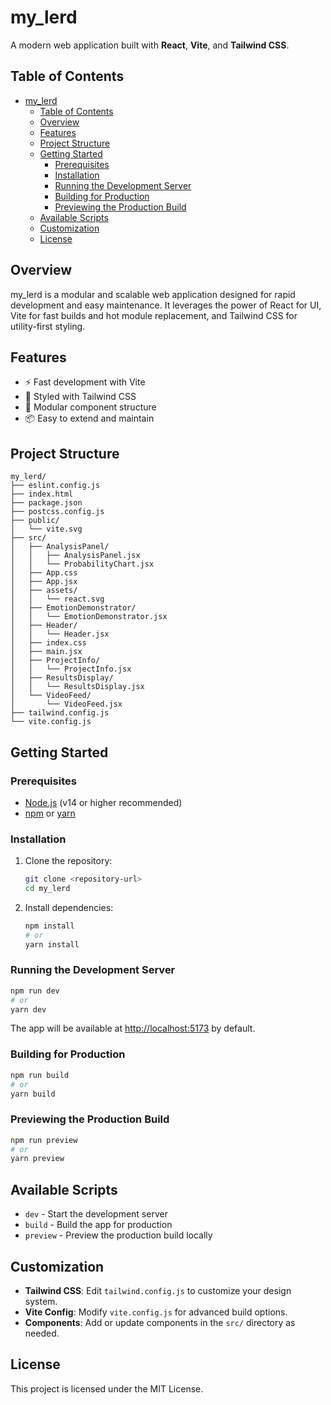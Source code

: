 # my_lerd

A modern web application built with **React**, **Vite**, and **Tailwind CSS**.

## Table of Contents

- [my\_lerd](#my_lerd)
  - [Table of Contents](#table-of-contents)
  - [Overview](#overview)
  - [Features](#features)
  - [Project Structure](#project-structure)
  - [Getting Started](#getting-started)
    - [Prerequisites](#prerequisites)
    - [Installation](#installation)
    - [Running the Development Server](#running-the-development-server)
    - [Building for Production](#building-for-production)
    - [Previewing the Production Build](#previewing-the-production-build)
  - [Available Scripts](#available-scripts)
  - [Customization](#customization)
  - [License](#license)

## Overview

my_lerd is a modular and scalable web application designed for rapid development and easy maintenance. It leverages the power of React for UI, Vite for fast builds and hot module replacement, and Tailwind CSS for utility-first styling.

## Features

- ⚡️ Fast development with Vite
- 🎨 Styled with Tailwind CSS
- 🧩 Modular component structure
- 📦 Easy to extend and maintain

## Project Structure

```
my_lerd/
├── eslint.config.js
├── index.html
├── package.json
├── postcss.config.js
├── public/
│   └── vite.svg
├── src/
│   ├── AnalysisPanel/
│   │   ├── AnalysisPanel.jsx
│   │   └── ProbabilityChart.jsx
│   ├── App.css
│   ├── App.jsx
│   ├── assets/
│   │   └── react.svg
│   ├── EmotionDemonstrator/
│   │   └── EmotionDemonstrator.jsx
│   ├── Header/
│   │   └── Header.jsx
│   ├── index.css
│   ├── main.jsx
│   ├── ProjectInfo/
│   │   └── ProjectInfo.jsx
│   ├── ResultsDisplay/
│   │   └── ResultsDisplay.jsx
│   └── VideoFeed/
│       └── VideoFeed.jsx
├── tailwind.config.js
└── vite.config.js
```

## Getting Started

### Prerequisites

- [Node.js](https://nodejs.org/) (v14 or higher recommended)
- [npm](https://www.npmjs.com/) or [yarn](https://yarnpkg.com/)

### Installation

1. Clone the repository:
   ```bash
   git clone <repository-url>
   cd my_lerd
   ```
2. Install dependencies:
   ```bash
   npm install
   # or
   yarn install
   ```

### Running the Development Server

```bash
npm run dev
# or
yarn dev
```

The app will be available at [http://localhost:5173](http://localhost:5173) by default.

### Building for Production

```bash
npm run build
# or
yarn build
```

### Previewing the Production Build

```bash
npm run preview
# or
yarn preview
```

## Available Scripts

- `dev` - Start the development server
- `build` - Build the app for production
- `preview` - Preview the production build locally

## Customization

- **Tailwind CSS**: Edit `tailwind.config.js` to customize your design system.
- **Vite Config**: Modify `vite.config.js` for advanced build options.
- **Components**: Add or update components in the `src/` directory as needed.

## License

This project is licensed under the MIT License.
